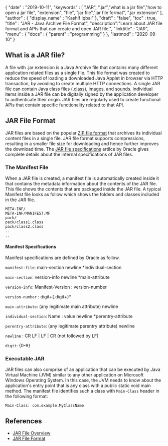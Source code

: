 {
  "date" : "2019-10-11",
  "keywords" : [ "JAR", ".jar","what is a jar file","how to open a jar file", "extension", "file", "jar file","jar file format",  ".jar extension" ],
  "author" : {
    "display_name" : "Kashif Iqbal"
  },
  "draft" : "false",
  "toc" : true,
  "title" : "JAR - Java Archive File Format",
  "description":"Learn about JAR file format and APIs that can create and open JAR file.",
  "linktitle" : "JAR",
  "menu" : {
    "docs" : {
      "parent" : "programming"
    }
  },
  "lastmod" : "2020-09-10"
}

## What is a JAR file?

A file with .jar extension is a Java Archive file that contains many different application related files as a single file. This file format was created to reduce the speed of loading a downloaded Java Applet in browser via HTTP transaction, by avoiding to create multiple HTTP connections. A single JAR file can contain Java class files ([.class](/programming/class/)), [images](/image/), and [sounds](/audio/). Individual items inside a JAR file can be digitally signed by the application developer to authenticate their origin. JAR files are regularly used to create functional APIs that contain specific functionality related to that API.

## JAR File Format

JAR files are based on the popular [ZIP file format](/compression/zip/) that archives its individual content files in a single file. JAR file format supports compressions, resulting in a smaller file size for downloading and hence further improves the download time. The [JAR file specifications](https://docs.oracle.com/javase/8/docs/technotes/guides/jar/jar.html) artilce by Oracle gives complete details about the internal specifications of JAR files.

### The Manifest File

When a JAR file is created, a manifest file is automatically created inside it that contains the metadata information about the contents of the JAR file. This file shows the contents that are packaged inside the JAR file. A typical Manifest file looks as follow which shows the folders and classes included in the JAR file.

```
META-INF/
META-INF/MANIFEST.MF
pack/
pack/class1.class
pack/class2.class
..
..
```

#### Manifest Specifications

Manifest specifications are defined by Oracle as follow.

`manifest-file`: main-section newline \*individual-section

`main-section`:  version-info newline \*main-attribute

`version-info`:  Manifest-Version : version-number

`version-number` : digit+{.digit+}*

`main-attribute`:  (any legitimate main attribute) newline

`individual-section`: Name : value newline \*perentry-attribute

`perentry-attribute`: (any legitimate perentry attribute) newline

`newline` : CR LF | LF | CR (not followed by LF)

`digit`: {0-9}

### Executable JAR

JAR files can also comprise of an application that can be executed by Java Virtual Machine (JVM) similar to any other application on Microsoft Windows Operating System. In this case, the JVM needs to know about the application's entry point that is any class with a public static void main method. The manifest file identifies such a class with `Main-Class` header in the following format:

```
Main-Class: com.example.MyClassName
```



## References

 * [JAR File Overview](https://docs.oracle.com/javase/8/docs/technotes/guides/jar/jarGuide.html)
 * [JAR File Format](https://en.wikipedia.org/wiki/JAR_(file_format))
